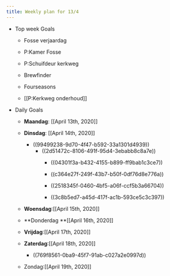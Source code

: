 ```yaml
---
title: Weekly plan for 13/4
---
```


- Top week Goals
	 - Fosse verjaardag

	 - P:Kamer Fosse

	 - P:Schuifdeur kerkweg

	 - Brewfinder

	 - Fourseasons 

	 - [[P:Kerkweg onderhoud]]

- Daily Goals
	 - **Maandag**: [[April 13th, 2020]]

	 - **Dinsdag**: [[April 14th, 2020]] 
		 - ((99499238-9d70-4f47-b592-33a1301d4939))
			 - ((2d51472c-8106-491f-95d4-3ebabb8c8a7e))
				 - ((04301f3a-b432-4155-b899-ff9bab1c3ce7))

				 - ((c364e27f-249f-43b7-b50f-0df76d8e776a))

				 - ((2518345f-0460-4bf5-a06f-ccf5b3a66704))

				 - ((3c8b5ed7-a45d-417f-ac1b-593ce5c3c397))

	 - **Woensdag**:[[April 15th, 2020]]

	 - **Donderdag **[[April 16th, 2020]]

	 - **Vrijdag**:[[April 17th, 2020]]

	 - **Zaterdag**:[[April 18th, 2020]]
		 - ((769f8561-0ba9-45f7-91ab-c027a2e0997d))

	 - Zondag:[[April 19th, 2020]]
